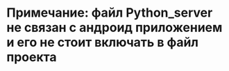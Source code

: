 # Примечание: файл Python_server не связан с андроид приложением и его не стоит включать в файл проекта
